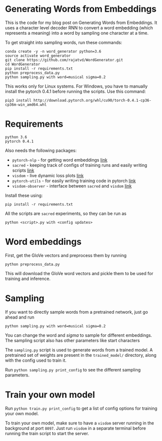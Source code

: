 # Generating Words from Embeddings
This is the code for my blog post on Generating Words from Embeddings. It uses a character level decoder RNN to convert a word embedding (which represents a meaning) into a word by sampling one character at a time.

To get straight into sampling words, run these commands:

```
conda create -y -n word_generator python=3.6  
source activate word_generator
git clone https://github.com/rajatvd/WordGenerator.git  
cd WordGenerator  
pip install -r requirements.txt   
python preprocess_data.py  
python sampling.py with word=musical sigma=0.2
```

This works only for Linux systems. For Windows, you have to manually install the pytorch 0.4.1 before running the scripts. Use this command:

`pip3 install http://download.pytorch.org/whl/cu90/torch-0.4.1-cp36-cp36m-win_amd64.whl`


# Requirements
`python 3.6`  
`pytorch 0.4.1`

Also needs the following packages:  
* `pytorch-nlp` - for getting word embeddings [link](https://github.com/PetrochukM/PyTorch-NLP)
* `sacred` - keeping track of configs of training runs and easily writing scripts [link](https://github.com/IDSIA/sacred)
* `visdom` - live dynamic loss plots [link](https://github.com/facebookresearch/visdom)
* `pytorch-utils` - for easily writing training code in pytorch [link](https://github.com/rajatvd/PytorchUtils)
* `visdom-observer` - interface between `sacred` and `visdom` [link](https://github.com/rajatvd/VisdomObserver)

Install these using:

`pip install -r requirements.txt`

All the scripts are `sacred` experiments, so they can be run as

`python <script>.py with <config updates>`

# Word embeddings

First, get the GloVe vectors and preprocess them by running

`python preprocess_data.py`

This will download the GloVe word vectors and pickle them to be used for training and inference.

# Sampling
If you want to directly sample words from a pretrained network, just go ahead and run

`python sampling.py with word=musical sigma=0.2`

You can change the word and _sigma_ to sample for different embeddings. The sampling script also has other parameters like start characters

The `sampling.py` script is used to generate words from a trained model. A pretrained set of weights are present in the `trained_model/` directory, along with the config used to train it.

Run `python sampling.py print_config` to see the different sampling parameters.

# Train your own model
Run `python train.py print_config` to get a list of config options for training your own model.

To train your own model, make sure to have a `visdom` server running in the background at port `8097`. Just run `visdom` in a separate terminal before running the train script to start the server.






